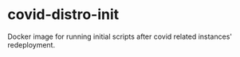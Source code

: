 # covid-distro-init
Docker image for running initial scripts after covid related instances' redeployment.